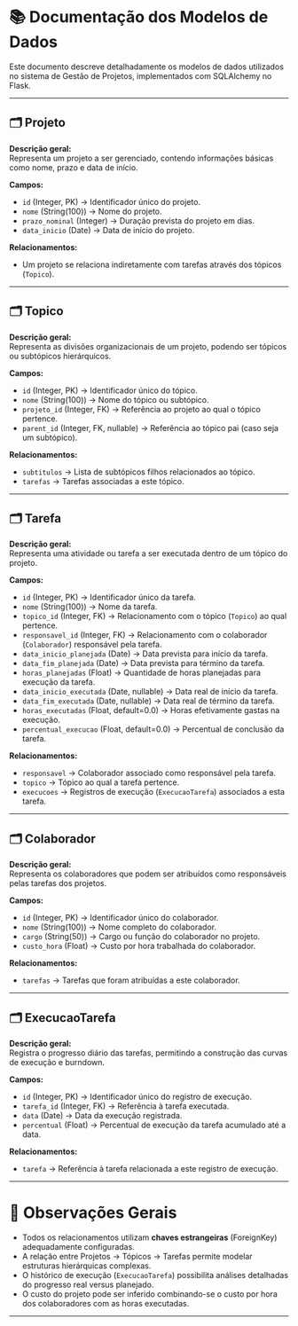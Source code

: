 # 📚 Documentação dos Modelos de Dados

Este documento descreve detalhadamente os modelos de dados utilizados no sistema de Gestão de Projetos, implementados com SQLAlchemy no Flask.

---

## 🗂️ Projeto

**Descrição geral:**  
Representa um projeto a ser gerenciado, contendo informações básicas como nome, prazo e data de início.

**Campos:**
- `id` (Integer, PK) → Identificador único do projeto.
- `nome` (String(100)) → Nome do projeto.
- `prazo_nominal` (Integer) → Duração prevista do projeto em dias.
- `data_inicio` (Date) → Data de início do projeto.

**Relacionamentos:**
- Um projeto se relaciona indiretamente com tarefas através dos tópicos (`Topico`).

---

## 🗂️ Topico

**Descrição geral:**  
Representa as divisões organizacionais de um projeto, podendo ser tópicos ou subtópicos hierárquicos.

**Campos:**
- `id` (Integer, PK) → Identificador único do tópico.
- `nome` (String(100)) → Nome do tópico ou subtópico.
- `projeto_id` (Integer, FK) → Referência ao projeto ao qual o tópico pertence.
- `parent_id` (Integer, FK, nullable) → Referência ao tópico pai (caso seja um subtópico).

**Relacionamentos:**
- `subtitulos` → Lista de subtópicos filhos relacionados ao tópico.
- `tarefas` → Tarefas associadas a este tópico.

---

## 🗂️ Tarefa

**Descrição geral:**  
Representa uma atividade ou tarefa a ser executada dentro de um tópico do projeto.

**Campos:**
- `id` (Integer, PK) → Identificador único da tarefa.
- `nome` (String(100)) → Nome da tarefa.
- `topico_id` (Integer, FK) → Relacionamento com o tópico (`Topico`) ao qual pertence.
- `responsavel_id` (Integer, FK) → Relacionamento com o colaborador (`Colaborador`) responsável pela tarefa.
- `data_inicio_planejada` (Date) → Data prevista para início da tarefa.
- `data_fim_planejada` (Date) → Data prevista para término da tarefa.
- `horas_planejadas` (Float) → Quantidade de horas planejadas para execução da tarefa.
- `data_inicio_executada` (Date, nullable) → Data real de início da tarefa.
- `data_fim_executada` (Date, nullable) → Data real de término da tarefa.
- `horas_executadas` (Float, default=0.0) → Horas efetivamente gastas na execução.
- `percentual_execucao` (Float, default=0.0) → Percentual de conclusão da tarefa.

**Relacionamentos:**
- `responsavel` → Colaborador associado como responsável pela tarefa.
- `topico` → Tópico ao qual a tarefa pertence.
- `execucoes` → Registros de execução (`ExecucaoTarefa`) associados a esta tarefa.

---

## 🗂️ Colaborador

**Descrição geral:**  
Representa os colaboradores que podem ser atribuídos como responsáveis pelas tarefas dos projetos.

**Campos:**
- `id` (Integer, PK) → Identificador único do colaborador.
- `nome` (String(100)) → Nome completo do colaborador.
- `cargo` (String(50)) → Cargo ou função do colaborador no projeto.
- `custo_hora` (Float) → Custo por hora trabalhada do colaborador.

**Relacionamentos:**
- `tarefas` → Tarefas que foram atribuídas a este colaborador.

---

## 🗂️ ExecucaoTarefa

**Descrição geral:**  
Registra o progresso diário das tarefas, permitindo a construção das curvas de execução e burndown.

**Campos:**
- `id` (Integer, PK) → Identificador único do registro de execução.
- `tarefa_id` (Integer, FK) → Referência à tarefa executada.
- `data` (Date) → Data da execução registrada.
- `percentual` (Float) → Percentual de execução da tarefa acumulado até a data.

**Relacionamentos:**
- `tarefa` → Referência à tarefa relacionada a este registro de execução.

---

# 📝 Observações Gerais

- Todos os relacionamentos utilizam **chaves estrangeiras** (ForeignKey) adequadamente configuradas.
- A relação entre Projetos → Tópicos → Tarefas permite modelar estruturas hierárquicas complexas.
- O histórico de execução (`ExecucaoTarefa`) possibilita análises detalhadas do progresso real versus planejado.
- O custo do projeto pode ser inferido combinando-se o custo por hora dos colaboradores com as horas executadas.

---
